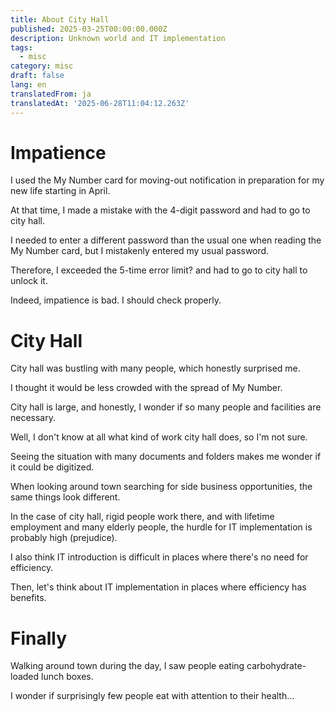 ```yaml
---
title: About City Hall
published: 2025-03-25T00:00:00.000Z
description: Unknown world and IT implementation
tags:
  - misc
category: misc
draft: false
lang: en
translatedFrom: ja
translatedAt: '2025-06-28T11:04:12.263Z'
---
```

# Impatience

I used the My Number card for moving-out notification in preparation for my new life starting in April.

At that time, I made a mistake with the 4-digit password and had to go to city hall.

I needed to enter a different password than the usual one when reading the My Number card, but I mistakenly entered my usual password.

Therefore, I exceeded the 5-time error limit? and had to go to city hall to unlock it.

Indeed, impatience is bad. I should check properly.

# City Hall

City hall was bustling with many people, which honestly surprised me.

I thought it would be less crowded with the spread of My Number.

City hall is large, and honestly, I wonder if so many people and facilities are necessary.

Well, I don't know at all what kind of work city hall does, so I'm not sure.

Seeing the situation with many documents and folders makes me wonder if it could be digitized.

When looking around town searching for side business opportunities, the same things look different.

In the case of city hall, rigid people work there, and with lifetime employment and many elderly people, the hurdle for IT implementation is probably high (prejudice).

I also think IT introduction is difficult in places where there's no need for efficiency.

Then, let's think about IT implementation in places where efficiency has benefits.

# Finally

Walking around town during the day, I saw people eating carbohydrate-loaded lunch boxes.

I wonder if surprisingly few people eat with attention to their health...
